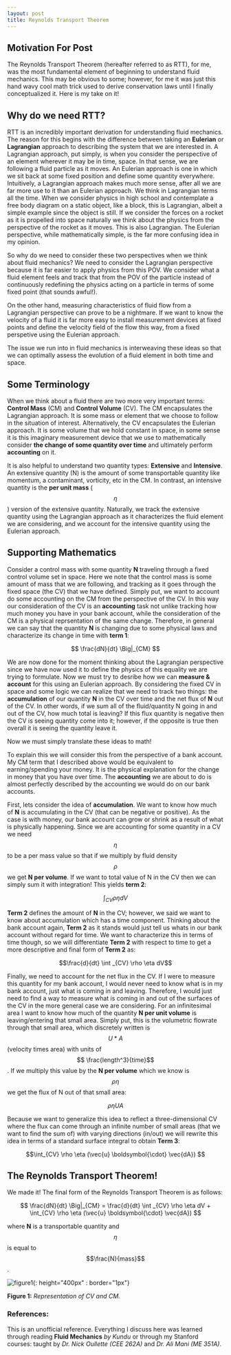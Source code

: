 ```yaml
---
layout: post
title: Reynolds Transport Theorem
---
```



## Motivation For Post

The Reynolds Transport Theorem (hereafter referred to as RTT), for me, was the most fundamental element of beginning to understand fluid mechanics. This may be obvious to some; however, for me it was just this hand wavy cool math trick used to derive conservation laws until I finally conceptualized it. Here is my take on it!

## Why do we need RTT?

RTT is an incredibly important derivation for understanding fluid mechanics. The reason for this begins with the difference between taking an **Eulerian** or **Lagrangian** approach to describing the system that we are interested in. A Lagrangian approach, put simply, is when you consider the perspective of an element wherever it may be in time, space. In that sense, we are following a fluid particle as it moves. An Eulerian approach is one in which we sit back at some fixed position and define some quantity everywhere. Intuitively, a Lagrangian approach makes much more sense, after all we are far more use to it than an Eulerian approach. We think in Lagrangian terms all the time. When we consider physics in high school and contemplate a free body diagram on a static object, like a block, this is Lagrangian, albeit a simple example since the object is still. If we consider the forces on a rocket as it is propelled into space naturally we think about the physics from the perspective of the rocket as it moves. This is also Lagrangian. The Eulerian perspective, while mathematically simple, is the far more confusing idea in my opinion.

So why do we need to consider these two perspectives when we think about fluid mechanics? We need to consider the Lagrangian perspective because it is far easier to apply physics from this POV. We consider what a fluid element feels and track that from the POV of the particle instead of continuously redefining the physics acting on a particle in terms of some fixed point (that sounds awful!).

On the other hand, measuring characteristics of fluid flow from a Lagrangian perspective can prove to be a nightmare. If we want to know the velocity of a fluid it is far more easy to install measurement devices at fixed points and define the velocity field of the flow this way, from a fixed perspetive using the Eulerian approach.

The issue we run into in fluid mechanics is interweaving these ideas so that we can optimally assess the evolution of a fluid element in both time and space.

## Some Terminology

When we think about a fluid there are two more very important terms: **Control Mass** (CM) and **Control Volume** (CV). The CM encapsulates the Lagrangian approach. It is some mass or element that we choose to follow in the situation of interest. Alternatively, the CV encapsulates the Eulerian approach. It is some volume that we hold constant in space, in some sense it is this imaginary measurement device that we use to mathematically consider **the change of some quantity over time** and ultimately perform **accounting** on it.

It is also helpful to understand two quantity types: **Extensive** and **Intensive**. An extensive quantity (N) is the amount of some transportable quantity like momentum, a contaminant, vorticity, etc in the CM. In contrast, an intensive quantity is the **per unit mass** ($$\eta$$) version of the extensive quantity. Naturally, we track the extensive quantity using the Lagrangian approach as it characterizes the fluid element we are considering, and we account for the intensive quantity using the Eulerian approach.

## Supporting Mathematics

Consider a control mass with some quantity **N** traveling through a fixed control volume set in space. Here we note that the control mass is some amount of mass that we are following, and tracking as it goes through the fixed space (the CV) that we have defined. Simply put, we want to account do some accounting on the CM from the perspective of the CV. In this way our consideration of the CV is an **accounting** task not unlike tracking how much money you have in your bank account, while the consideration of the CM is a physical reprsentation of the same change. Therefore, in general we can say that the quantity **N** is changing due to some physical laws and characterize its change in time with **term 1**:

$$ \frac{dN}{dt} \Big|_{CM} $$

We are now done for the moment thinking about the Lagrangian perspective since we have now used it to define the physics of this equality we are trying to formulate. Now we must try to desribe how we can **measure & account** for this using an Eulerian approach. By considering the fixed CV in space and some logic we can realize that we need to track two things: the **accumulation** of our quantity **N** in the CV over time and the net flux of **N** out of the CV. In other words, if we sum all of the fluid/quantity N going in and out of the CV, how much total is leaving? If this flux quantity is negative then the CV is seeing quantity come into it; however, if the opposite is true then overall it is seeing the quantity leave it.

Now we must simply translate these ideas to math!

To explain this we will consider this from the perspective of a bank account. My CM term that I described above would be equivalent to earning/spending your money. It is the physical explanation for the change in money that you have over time. The **accounting** we are about to do is almost perfectly described by the accounting we would do on our bank accounts.

First, lets consider the idea of **accumulation**. We want to know how much of **N** is accumulating in the CV (that can be negative or positive). As the case is with money, our bank account can grow or shrink as a result of what is physically happening. Since we are accounting for some quantity in a CV we need $$\eta$$ to be a per mass value so that if we multiply by fluid density $$\rho$$ we get **N per volume**. If we want to total value of N in the CV then we can simply sum it with integration! This yields **term 2**:

$$\int _{CV} \rho \eta dV$$ 

**Term 2** defines the amount of **N** in the CV; however, we said we want to know about accumulation which has a time component. Thinking about the bank account again, **Term 2** as it stands would just tell us whats in our bank account without regard for time. We want to characterize this in terms of time though, so we will differentiate **Term 2** with respect to time to get a more descriptive and final form of **Term 2** as:

$$\frac{d}{dt} \int _{CV} \rho \eta dV$$ 

Finally, we need to account for the net flux in the CV. If I were to measure this quantity for my bank account, I would never need to know what is in my bank account, just what is coming in and leaving. Therefore, I would just need to find a way to measure what is coming in and out of the surfaces of the CV in the more general case we are considering. For an infinitesimal area I want to know how much of the quantity **N per unit volume** is leaving/entering that small area. Simply put, this is the volumetric flowrate through that small area, which discretely written is $$U*A$$ (velocity times area) with units of $$ \frac{length^3}{time}$$. If we multiply this value by the **N per volume** which we know is $$\rho \eta$$ we get the flux of N out of that small area:

$$ \rho \eta UA $$

Because we want to generalize this idea to reflect a three-dimensional CV where the flux can come through an infinite number of small areas (that we want to find the sum of) with varying directions (in/out) we will rewrite this idea in terms of a standard surface integral to obtain **Term 3**:

$$\int_{CV} \rho \eta (\vec{u} \boldsymbol{\cdot} \vec{dA}) $$


## The Reynolds Transport Theorem!

We made it! The final form of the Reynolds Transport Theorem is as follows:

$$ \frac{dN}{dt} \Big|_{CM} = \frac{d}{dt} \int _{CV} \rho \eta dV + \int_{CV} \rho \eta (\vec{u} \boldsymbol{\cdot} \vec{dA}) $$

where **N** is a transportable quantity and $$\eta$$ is equal to $$\frac{N}{mass}$$.

![figure1](/assets/img/RTT_CV.png){: height="400px" : border="1px"}

**Figure 1:** *Representation of CV and CM.*

### References:

This is an unofficial reference. Everything I discuss here was learned through reading **Fluid Mechanics** *by Kundu* or through my Stanford courses: taught by *Dr. Nick Oullette (CEE 262A)* and *Dr. Ali Mani (ME 351A)*. 






